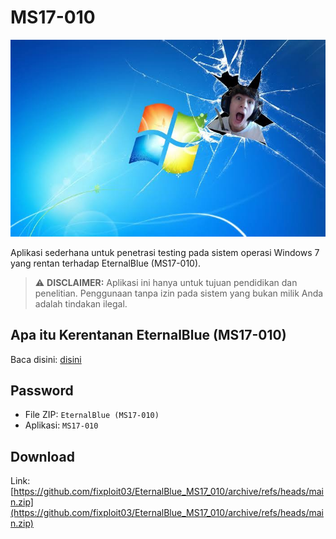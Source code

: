 # MS17-010

![img](https://github.com/fixploit03/EternalBlue_MS17_010/blob/main/img/win%207.jpeg)

Aplikasi sederhana untuk penetrasi testing pada sistem operasi Windows 7 yang rentan terhadap EternalBlue (MS17-010).

> ⚠️ **DISCLAIMER:** Aplikasi ini hanya untuk tujuan pendidikan dan penelitian. Penggunaan tanpa izin pada sistem yang bukan milik Anda adalah tindakan ilegal.  

## Apa itu Kerentanan EternalBlue (MS17-010)

Baca disini: [disini]()

## Password

- File ZIP: `EternalBlue (MS17-010)`
- Aplikasi: `MS17-010`

## Download

Link: [https://github.com/fixploit03/EternalBlue_MS17_010/archive/refs/heads/main.zip](https://github.com/fixploit03/EternalBlue_MS17_010/archive/refs/heads/main.zip)
